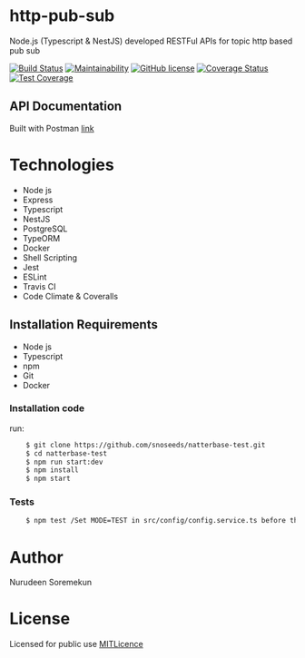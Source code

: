 # http-pub-sub
Node.js (Typescript & NestJS) developed RESTFul APIs for topic http based pub sub

[![Build Status](https://travis-ci.com/snoseeds/natterbase-test.svg?branch=develop)](https://travis-ci.com/snoseeds/http-pub-sub)
[![Maintainability](https://api.codeclimate.com/v1/badges/87cbfa83452cbb0dd136/maintainability)](https://codeclimate.com/github/snoseeds/http-pub-sub/maintainability)
[![GitHub license](https://img.shields.io/github/license/snoseeds/natterbase-test.svg)](https://github.com/snoseeds/http-pub-sub/blob/develop/LICENSE)
[![Coverage Status](https://coveralls.io/repos/github/snoseeds/http-pub-sub/badge.svg?branch=develop)](https://coveralls.io/github/snoseeds/natterbase-test?branch=develop)
[![Test Coverage](https://api.codeclimate.com/v1/badges/87cbfa83452cbb0dd136/test_coverage)](https://codeclimate.com/github/snoseeds/http-pub-sub/test_coverage)

## API Documentation
Built with Postman [link](https://documenter.getpostman.com/view/6777319/UUy3ASXS)

# Technologies

* Node js
* Express
* Typescript
* NestJS
* PostgreSQL
* TypeORM
* Docker
* Shell Scripting
* Jest
* ESLint
* Travis CI
* Code Climate & Coveralls

## Installation Requirements

* Node js
* Typescript
* npm
* Git
* Docker

### Installation code
run: 
```Bash
    $ git clone https://github.com/snoseeds/natterbase-test.git
    $ cd natterbase-test
    $ npm run start:dev
    $ npm install
    $ npm start
```

### Tests
```Bash
    $ npm test /Set MODE=TEST in src/config/config.service.ts before that
```


# Author

Nurudeen Soremekun

# License

Licensed for public use [MITLicence](https://opensource.org/licenses/MIT)